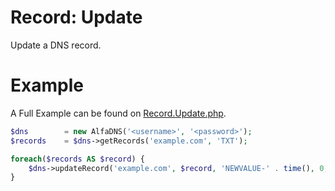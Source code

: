 # Record: Update
Update a DNS record.

# Example
A Full Example can be found on [Record.Update.php](Record.Update.php).

```php
$dns		= new AlfaDNS('<username>', '<password>');
$records	= $dns->getRecords('example.com', 'TXT');

foreach($records AS $record) {
	$dns->updateRecord('example.com', $record, 'NEWVALUE-' . time(), 0, 60);
}
```
